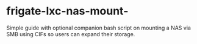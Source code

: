 # frigate-lxc-nas-mount-
Simple guide with optional companion bash script on mounting a NAS via SMB using CIFs so users can expand their storage. 
